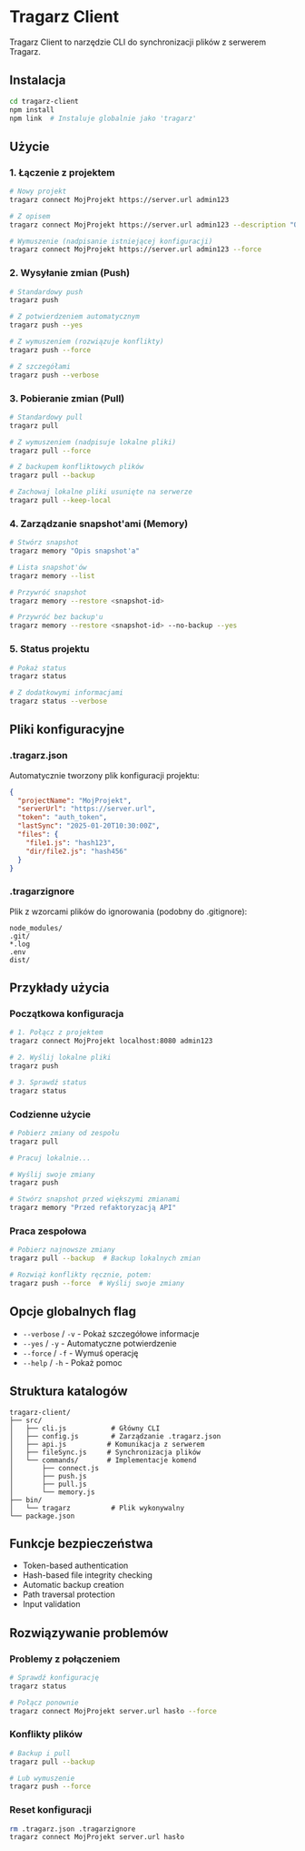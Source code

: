 # Tragarz Client

Tragarz Client to narzędzie CLI do synchronizacji plików z serwerem Tragarz.

## Instalacja

```bash
cd tragarz-client
npm install
npm link  # Instaluje globalnie jako 'tragarz'
```

## Użycie

### 1. Łączenie z projektem

```bash
# Nowy projekt
tragarz connect MojProjekt https://server.url admin123

# Z opisem
tragarz connect MojProjekt https://server.url admin123 --description "Opis projektu"

# Wymuszenie (nadpisanie istniejącej konfiguracji)
tragarz connect MojProjekt https://server.url admin123 --force
```

### 2. Wysyłanie zmian (Push)

```bash
# Standardowy push
tragarz push

# Z potwierdzeniem automatycznym
tragarz push --yes

# Z wymuszeniem (rozwiązuje konflikty)
tragarz push --force

# Z szczegółami
tragarz push --verbose
```

### 3. Pobieranie zmian (Pull)

```bash
# Standardowy pull
tragarz pull

# Z wymuszeniem (nadpisuje lokalne pliki)
tragarz pull --force

# Z backupem konfliktowych plików
tragarz pull --backup

# Zachowaj lokalne pliki usunięte na serwerze
tragarz pull --keep-local
```

### 4. Zarządzanie snapshot'ami (Memory)

```bash
# Stwórz snapshot
tragarz memory "Opis snapshot'a"

# Lista snapshot'ów
tragarz memory --list

# Przywróć snapshot
tragarz memory --restore <snapshot-id>

# Przywróć bez backup'u
tragarz memory --restore <snapshot-id> --no-backup --yes
```

### 5. Status projektu

```bash
# Pokaż status
tragarz status

# Z dodatkowymi informacjami
tragarz status --verbose
```

## Pliki konfiguracyjne

### .tragarz.json
Automatycznie tworzony plik konfiguracji projektu:
```json
{
  "projectName": "MojProjekt",
  "serverUrl": "https://server.url",
  "token": "auth_token",
  "lastSync": "2025-01-20T10:30:00Z",
  "files": {
    "file1.js": "hash123",
    "dir/file2.js": "hash456"
  }
}
```

### .tragarzignore
Plik z wzorcami plików do ignorowania (podobny do .gitignore):
```
node_modules/
.git/
*.log
.env
dist/
```

## Przykłady użycia

### Początkowa konfiguracja
```bash
# 1. Połącz z projektem
tragarz connect MojProjekt localhost:8080 admin123

# 2. Wyślij lokalne pliki
tragarz push

# 3. Sprawdź status
tragarz status
```

### Codzienne użycie
```bash
# Pobierz zmiany od zespołu
tragarz pull

# Pracuj lokalnie...

# Wyślij swoje zmiany
tragarz push

# Stwórz snapshot przed większymi zmianami
tragarz memory "Przed refaktoryzacją API"
```

### Praca zespołowa
```bash
# Pobierz najnowsze zmiany
tragarz pull --backup  # Backup lokalnych zmian

# Rozwiąż konflikty ręcznie, potem:
tragarz push --force  # Wyślij swoje zmiany
```

## Opcje globalnych flag

- `--verbose` / `-v` - Pokaż szczegółowe informacje
- `--yes` / `-y` - Automatyczne potwierdzenie
- `--force` / `-f` - Wymuś operację
- `--help` / `-h` - Pokaż pomoc

## Struktura katalogów

```
tragarz-client/
├── src/
│   ├── cli.js           # Główny CLI
│   ├── config.js        # Zarządzanie .tragarz.json
│   ├── api.js          # Komunikacja z serwerem
│   ├── fileSync.js     # Synchronizacja plików
│   └── commands/       # Implementacje komend
│       ├── connect.js
│       ├── push.js
│       ├── pull.js
│       └── memory.js
├── bin/
│   └── tragarz          # Plik wykonywalny
└── package.json
```

## Funkcje bezpieczeństwa

- Token-based authentication
- Hash-based file integrity checking
- Automatic backup creation
- Path traversal protection
- Input validation

## Rozwiązywanie problemów

### Problemy z połączeniem
```bash
# Sprawdź konfigurację
tragarz status

# Połącz ponownie
tragarz connect MojProjekt server.url hasło --force
```

### Konflikty plików
```bash
# Backup i pull
tragarz pull --backup

# Lub wymuszenie
tragarz push --force
```

### Reset konfiguracji
```bash
rm .tragarz.json .tragarzignore
tragarz connect MojProjekt server.url hasło
```